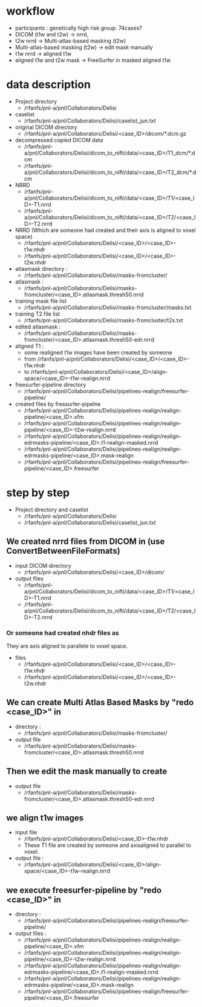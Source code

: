 # workflow

- participants :  genetically high risk group. 74cases? 
- DICOM (t1w and t2w) -> nrrd,
- t2w nrrd -> Multi-atlas-based masking (t2w)
- Multi-atlas-based masking (t2w) -> edit mask manually
- t1w nrrd -> aligned t1w
- aligned t1w and t2w mask -> FreeSurfer in masked aligned t1w



# data description

- Project directory
    - /rfanfs/pnl-a/pnl/Collaborators/Delisi
- caselist
    - /rfanfs/pnl-a/pnl/Collaborators/Delisi/caselist_jun.txt 
- original DICOM directory 
    - /rfanfs/pnl-a/pnl/Collaborators/Delisi/<case_ID>/dicom/*.dcm.gz
- decompressed copied DICOM data
    - /rfanfs/pnl-a/pnl/Collaborators/Delisi/dicom_to_nifti/data/<case_ID>/T1_dcm/*.dcm
    - /rfanfs/pnl-a/pnl/Collaborators/Delisi/dicom_to_nifti/data/<case_ID>/T2_dcm/*.dcm
- NRRD
    - /rfanfs/pnl-a/pnl/Collaborators/Delisi/dicom_to_nifti/data/<case_ID>/T1/<case_ID>-T1.nrrd
    - /rfanfs/pnl-a/pnl/Collaborators/Delisi/dicom_to_nifti/data/<case_ID>/T2/<case_ID>-T2.nrrd
- NRRD (Which are someone had created and their axis is aligned to voxel space)
    - /rfanfs/pnl-a/pnl/Collaborators/Delisi/<case_ID>/<case_ID>-t1w.nhdr
    - /rfanfs/pnl-a/pnl/Collaborators/Delisi/<case_ID>/<case_ID>-t2w.nhdr
- atlasmask directory : 
    - /rfanfs/pnl-a/pnl/Collaborators/Delisi/masks-fromcluster/
- atlasmask : 
    - /rfanfs/pnl-a/pnl/Collaborators/Delisi/masks-fromcluster/<case_ID>.atlasmask.thresh50.nrrd
- training mask file list
    - /rfanfs/pnl-a/pnl/Collaborators/Delisi/masks-fromcluster/masks.txt
- training T2 file list
    - /rfanfs/pnl-a/pnl/Collaborators/Delisi/masks-fromcluster/t2s.txt
- edited atlasmask :
    - /rfanfs/pnl-a/pnl/Collaborators/Delisi/masks-fromcluster/<case_ID>.atlasmask.thresh50-edr.nrrd
- aligned T1 :
    - some realigned t1w images have been created by someone
    - from /rfanfs/pnl-a/pnl/Collaborators/Delisi/<case_ID>/<case_ID>-t1w.nhdr
    - to /rfanfs/pnl-a/pnl/Collaborators/Delisi/<case_ID>/align-space/<case_ID>-t1w-realign.nrrd
- freesurfer-pipeline directory
    - /rfanfs/pnl-a/pnl/Collaborators/Delisi/pipelines-realign/freesurfer-pipeline/
- created files by fressurfer-pipelne
    - /rfanfs/pnl-a/pnl/Collaborators/Delisi/pipelines-realign/realign-pipeline/<case_ID>.xfm 
    - /rfanfs/pnl-a/pnl/Collaborators/Delisi/pipelines-realign/realign-pipeline/<case_ID>-t2w-realign.nrrd 
    - /rfanfs/pnl-a/pnl/Collaborators/Delisi/pipelines-realign/realign-edrmasks-pipeline/<case_ID>.t1-realign-masked.nrrd
    - /rfanfs/pnl-a/pnl/Collaborators/Delisi/pipelines-realign/realign-edrmasks-pipeline/<case_ID>.mask-realign 
    - /rfanfs/pnl-a/pnl/Collaborators/Delisi/pipelines-realign/freesurfer-pipeline/<case_ID>.freesurfer


# step by step

- Project directory and caselist
    - /rfanfs/pnl-a/pnl/Collaborators/Delisi
    - /rfanfs/pnl-a/pnl/Collaborators/Delisi/caselist_jun.txt 

## We created nrrd files from DICOM in (use ConvertBetweenFileFormats)

- input DICOM directory
    - /rfanfs/pnl-a/pnl/Collaborators/Delisi/<case_ID>/dicom/
- output files
    - /rfanfs/pnl-a/pnl/Collaborators/Delisi/dicom_to_nifti/data/<case_ID>/T1/<case_ID>-T1.nrrd
    - /rfanfs/pnl-a/pnl/Collaborators/Delisi/dicom_to_nifti/data/<case_ID>/T2/<case_ID>-T2.nrrd

### Or someone had created nhdr files as 

They are axis aligned to parallele to voxel space.  

- files
    - /rfanfs/pnl-a/pnl/Collaborators/Delisi/<case_ID>/<case_ID>-t1w.nhdr
    - /rfanfs/pnl-a/pnl/Collaborators/Delisi/<case_ID>/<case_ID>-t2w.nhdr

## We can create Multi Atlas Based Masks by "redo <case_ID>" in 

- directory : 
    - /rfanfs/pnl-a/pnl/Collaborators/Delisi/masks-fromcluster/
- output file
    - /rfanfs/pnl-a/pnl/Collaborators/Delisi/masks-fromcluster/<case_ID>.atlasmask.thresh50.nrrd

## Then we edit the mask manually to create 

- output file
    - /rfanfs/pnl-a/pnl/Collaborators/Delisi/masks-fromcluster/<case_ID>.atlasmask.thresh50-edr.nrrd

## we align t1w images 

- input file
    - /rfanfs/pnl-a/pnl/Collaborators/Delisi/<case_ID>-t1w.nhdr 
    - These T1 file are created by someone and axisaligned to parallel to voxel. 
- output file :  
    - /rfanfs/pnl-a/pnl/Collaborators/Delisi/<case_ID>/align-space/<case_ID>-t1w-realign.nrrd

## we execute freesurfer-pipeline by "redo <case_ID>" in 

- directory : 
    - /rfanfs/pnl-a/pnl/Collaborators/Delisi/pipelines-realign/freesurfer-pipeline/
- output files : 
    - /rfanfs/pnl-a/pnl/Collaborators/Delisi/pipelines-realign/realign-pipeline/<case_ID>.xfm 
    - /rfanfs/pnl-a/pnl/Collaborators/Delisi/pipelines-realign/realign-pipeline/<case_ID>-t2w-realign.nrrd 
    - /rfanfs/pnl-a/pnl/Collaborators/Delisi/pipelines-realign/realign-edrmasks-pipeline/<case_ID>.t1-realign-masked.nrrd
    - /rfanfs/pnl-a/pnl/Collaborators/Delisi/pipelines-realign/realign-edrmasks-pipeline/<case_ID>.mask-realign 
    - /rfanfs/pnl-a/pnl/Collaborators/Delisi/pipelines-realign/freesurfer-pipeline/<case_ID>.freesurfer


